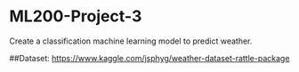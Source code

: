 # ML200-Project-3

Create a classification machine learning model to predict weather.


##Dataset:
https://www.kaggle.com/jsphyg/weather-dataset-rattle-package
